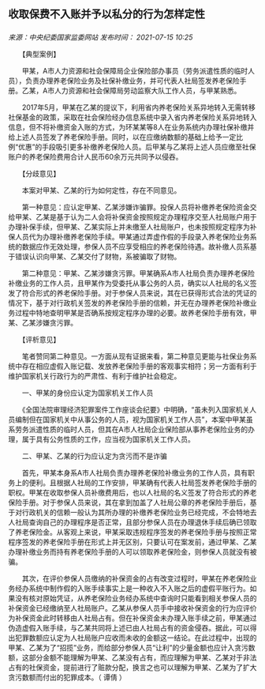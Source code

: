## 收取保费不入账并予以私分的行为怎样定性

### 

_来源：中央纪委国家监委网站_ _发布时间： 2021-07-15 10:25_

　　【典型案例】

　　甲某，A市人力资源和社会保障局企业保险部办事员（劳务派遣性质的临时人员），负责办理养老保险业务及社保补缴业务，并可代表人社局签发养老保险手册。乙某，A市人力资源和社会保障局劳动监察大队工作人员，与甲某熟悉。

　　2017年5月，甲某在乙某的提议下，利用省内养老保险关系异地转入无需转移社保基金的政策，采取在社会保险经办信息系统中录入省内养老保险关系异地转入信息，但不将补缴资金入账的方式，为环某某等8人在业务系统内办理社保补缴并给上述人员签发了养老保险手册。同时，以在应缴纳数额的基础上给予一定比例“优惠”的手段吸引更多补缴养老保险人员。后甲某与乙某将上述人员应缴至社保账户的养老保险费用合计人民币60余万元共同予以侵吞。

　　【分歧意见】

　　本案对甲某、乙某的行为如何定性，存在不同意见。

　　第一种意见：应认定甲某、乙某涉嫌诈骗罪。投保人员将补缴养老保险资金交给甲某、乙某是基于认为二人会将补保资金按照规定办理程序交至人社局账户用于办理补保手续，但甲某、乙某实际上并未缴至人社局账户，也未按照规定程序为补保人员代为办理补缴养老保险手续。甲某通过弄虚作假的手段录入养老保险业务系统的数据应作无效处理，参保人员不应享受相应的养老保险待遇。故补缴人员系基于错误认识向甲某、乙某交付了财物，系被骗取了财物。

　　第二种意见：甲某、乙某涉嫌贪污罪。甲某确系A市人社局负责办理养老保险补缴业务的工作人员，且甲某作为受委托从事公务的人员，确实以人社局的名义签发了符合形式的养老保险手册。对于参保人员来说，其在已获得形式合法的凭证的情况下，基于对行政机关签发的养老保险手册的信赖，并无在办理养老保险补缴业务过程中特地查明甲某是否确系按规定程序办理的必要。故养老保险手册有效，甲某、乙某涉嫌贪污罪。

　　【评析意见】

　　笔者赞同第二种意见。一方面从现有证据来看，第二种意见更能与社保业务系统中存在相应虚假入账记载、发放养老保险手册的客观事实相符；另一方面有利于维护国家机关行政行为的严肃性、有利于维护社会稳定。

　　一、甲某的身份应认定为国家机关工作人员

　　《全国法院审理经济犯罪案件工作座谈会纪要》中明确，“虽未列入国家机关人员编制但在国家机关中从事公务的人员，视为国家机关工作人员”，本案中甲某虽系劳务派遣性质的临时人员，但其在A市人社局企业保险部从事养老保险业务的办理，属于具有公务性质的工作，应当视为国家机关工作人员。

　　二、甲某、乙某的行为应认定为贪污而不是诈骗

　　首先，甲某本身系A市人社局负责办理养老保险补缴业务的工作人员，具有职务上的便利。且根据人社局的工作安排，甲某确有代表人社局签发养老保险手册的职权。甲某在收取参保人员补缴费用后，也以人社局的名义签发了符合形式的养老保险手册。对于参保人员来说，其在拿到加盖了人社局公章的养老保险手册后，基于对行政机关的信赖一般认为其所办理的补缴养老保险业务已经完成，不会特地去人社局查询自己的办理程序是否正常，且部分参保人员在办理退休手续后确已领取了养老保险金。从客观上来说，甲某采取违规程序签发的养老保险手册与按照正常程序签发的养老保险手册在形式上并无区别，只要认可在案发前，通过甲某、乙某办理补缴业务而持有养老保险手册的人可以领取养老保险金，则参保人员就没有被骗。

　　其次，在评价参保人员缴纳的补保资金的占有改变过程时，甲某在养老保险业务经办系统中制作假的入账手续事实上是一种收入不入账之后的虚假平账行为。如果没有核对原始凭证，从养老保险业务经办系统中查询时只能看到相关参保人员的补保资金已经缴纳至人社局账户。乙某从参保人员手中接收补保资金的行为应评价为补保资金此时转移由人社局占有。但在补保资金未办理入账手续之前，甲某通过伪造虚假入账手续，与乙某共同将上述已由人社局占有的资金侵吞。据此，可以得出犯罪数额应认定为人社局账户应收而未收的金额这一结论。在此过程中，出现的甲某、乙某为了“招揽”业务，而给部分参保人员“让利”的少量金额也应计入贪污数额，这部分金额不能理解为甲某、乙某没有占有，而应理解为甲某、乙某对于非法占有的社保资金，提前进行了赃款分配，换言之也可以理解为甲某、乙某为了扩大贪污数额而付出的犯罪成本。（ 谭倩 ）